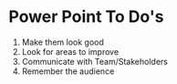 # Power Point To Do's

1. Make them look good
2. Look for areas to improve
3. Communicate with Team/Stakeholders
4. Remember the audience 
